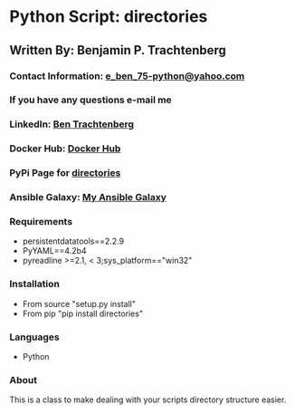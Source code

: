 # Python Script: directories

## Written By: Benjamin P. Trachtenberg 

### Contact Information:  e_ben_75-python@yahoo.com
### If you have any questions e-mail me

### LinkedIn: [Ben Trachtenberg](https://www.linkedin.com/in/ben-trachtenberg-3a78496)
### Docker Hub: [Docker Hub](https://hub.docker.com/r/btr1975)
### PyPi Page for [directories](https://pypi.python.org/pypi/directories)
### Ansible Galaxy: [My Ansible Galaxy](https://galaxy.ansible.com/btr1975/)

### Requirements

* persistentdatatools==2.2.9
* PyYAML==4.2b4
* pyreadline >=2.1, < 3;sys_platform=="win32"

### Installation

* From source "setup.py install"
* From pip "pip install directories"

### Languages

* Python

### About

This is a class to make dealing with your scripts directory structure easier.
